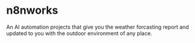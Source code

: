 # n8nworks
An AI automation projects 
that give you the weather forcasting report and updated to you with the outdoor environment of any place.
